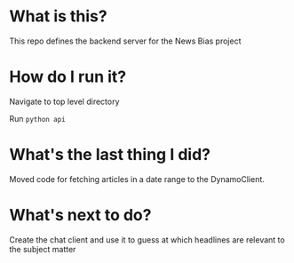 # What is this? 
This repo defines the backend server for the News Bias project

# How do I run it?
Navigate to top level directory 

Run `python api`

# What's the last thing I did? 
Moved code for fetching articles in a date range to the DynamoClient. 

# What's next to do? 
Create the chat client and use it to guess at which headlines are relevant to the subject matter